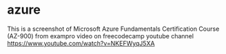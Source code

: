 # azure
This is a screenshot of Microsoft Azure Fundamentals Certification Course (AZ-900) from exampro video on freecodecamp youtube channel https://www.youtube.com/watch?v=NKEFWyqJ5XA
